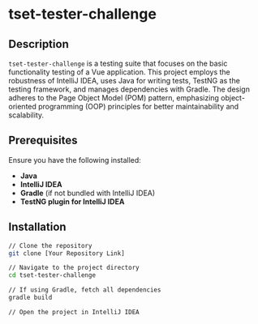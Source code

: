 # tset-tester-challenge

## Description
`tset-tester-challenge` is a testing suite that focuses on the basic functionality testing of a Vue application. This project employs the robustness of IntelliJ IDEA, uses Java for writing tests, TestNG as the testing framework, and manages dependencies with Gradle. The design adheres to the Page Object Model (POM) pattern, emphasizing object-oriented programming (OOP) principles for better maintainability and scalability.

## Prerequisites
Ensure you have the following installed:
- **Java**
- **IntelliJ IDEA**
- **Gradle** (if not bundled with IntelliJ IDEA)
- **TestNG plugin for IntelliJ IDEA**

## Installation
```bash
// Clone the repository
git clone [Your Repository Link]

// Navigate to the project directory
cd tset-tester-challenge

// If using Gradle, fetch all dependencies
gradle build

// Open the project in IntelliJ IDEA
